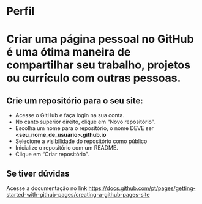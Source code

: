 # Perfil


# Criar uma página pessoal no GitHub é uma ótima maneira de compartilhar seu trabalho, projetos ou currículo com outras pessoas. 

## Crie um repositório para o seu site:
- Acesse o GitHub e faça login na sua conta.
- No canto superior direito, clique em “Novo repositório”.
- Escolha um nome para o repositório, o nome DEVE ser **<seu_nome_de_usuário>.github.io**
- Selecione a visibilidade do repositório como público 
- Inicialize o repositório com um README.
- Clique em “Criar repositório”.

## Se tiver dúvidas 
Acesse a documentação no link https://docs.github.com/pt/pages/getting-started-with-github-pages/creating-a-github-pages-site

